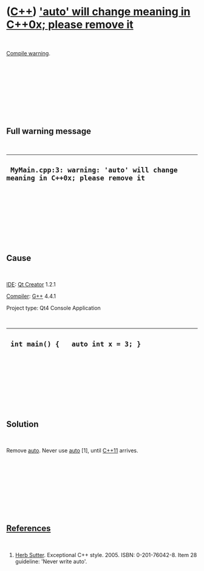 



 

 

 

 

 

([C++](Cpp.md)) ['auto' will change meaning in C++0x; please remove it](CppCompileWarningAutoWillChangeMeaningInC++0x.md)
===========================================================================================================================

 

[Compile warning](CppCompileWarning.md).

 

 

 

 

 

Full warning message
--------------------

 

  ---------------------------------------------------------------------------------
  ` MyMain.cpp:3: warning: 'auto' will change meaning in C++0x; please remove it`
  ---------------------------------------------------------------------------------

 

 

 

 

 

Cause
-----

 

[IDE](CppIde.md): [Qt Creator](CppQt.md) 1.2.1

[Compiler](CppCompiler.md): [G++](CppGpp.md) 4.4.1

Project type: Qt4 Console Application

 

  -------------------------------------
  ` int main() {   auto int x = 3; }`
  -------------------------------------

 

 

 

 

 

Solution
--------

 

Remove [auto](CppAuto.md). Never use [auto](CppAuto.md) \[1\], until
[C++11](Cpp11.md) arrives.

 

 

 

 

 

[References](CppReferences.md)
-------------------------------

 

1.  [Herb Sutter](CppHerbSutter.md). Exceptional C++ style. 2005.
    ISBN: 0-201-76042-8. Item 28 guideline: 'Never write auto'.

 

 

 

 

 





 




